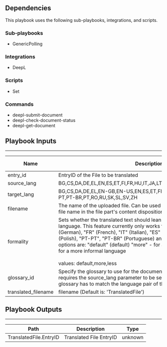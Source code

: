 

## Dependencies
This playbook uses the following sub-playbooks, integrations, and scripts.

### Sub-playbooks
* GenericPolling

### Integrations
* DeepL

### Scripts
* Set

### Commands
* deepl-submit-document
* deepl-check-document-status
* deepl-get-document

## Playbook Inputs
---

| **Name** | **Description** | **Default Value** | **Required** |
| --- | --- | --- | --- |
| entry_id | EntryID of the File to be translated |  | Optional |
| source_lang | BG,CS,DA,DE,EL,EN,ES,ET,FI,FR,HU,IT,JA,LT,LV,NL,PL,PT,RO,RU,SK,SL,SV,ZH |  | Optional |
| target_lang | BG,CS,DA,DE,EL,EN-GB,EN-US,EN,ES,ET,FI,FR,HU,IT,JA,LT,LV,NL,PL,PT-PT,PT-BR,PT,RO,RU,SK,SL,SV,ZH |  | Optional |
| filename | The name of the uploaded file. Can be used as an alternative to including the file name in the file part's content disposition. |  | Optional |
| formality | Sets whether the translated text should lean towards formal or informal language. This feature currently only works for target languages "DE" \(German\), "FR" \(French\), "IT" \(Italian\), "ES" \(Spanish\), "NL" \(Dutch\), "PL" \(Polish\), "PT-PT", "PT-BR" \(Portuguese\) and "RU" \(Russian\).Possible options are: "default" \(default\) "more" - for a more formal language "less" - for a more informal language<br/><br/>values: default,more,less |  | Optional |
| glossary_id | Specify the glossary to use for the document translation. Important: This requires the source_lang parameter to be set and the language pair of the glossary has to match the language pair of the request. |  | Optional |
| translated_filename | filename \(Default is: 'TranslatedFile'\) |  | Optional |

## Playbook Outputs
---

| **Path** | **Description** | **Type** |
| --- | --- | --- |
| TranslatedFile.EntryID | Translated File EntryID | unknown |
